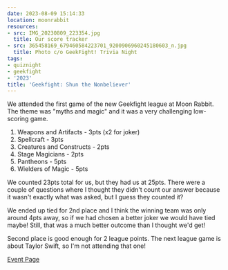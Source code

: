 ```yaml
---
date: 2023-08-09 15:14:33
location: moonrabbit
resources:
- src: IMG_20230809_223354.jpg
  title: Our score tracker
- src: 365458169_679460584223701_9200906960245180603_n.jpg
  title: Photo c/o GeekFight! Trivia Night
tags:
- quiznight
- geekfight
- '2023'
title: 'Geekfight: Shun the Nonbeliever'
---
```


We attended the first game of the new Geekfight league at Moon Rabbit. The theme was "myths and magic" and it was a very challenging low-scoring game.

1. Weapons and Artifacts - 3pts (x2 for joker)
2. Spellcraft - 3pts
3. Creatures and Constructs - 2pts
4. Stage Magicians - 2pts
5. Pantheons - 5pts
6. Wielders of Magic - 5pts

We counted 23pts total for us, but they had us at 25pts. There were a couple of questions where I thought they didn't count our answer because it wasn't exactly what was asked, but I guess they counted it?

We ended up tied for 2nd place and I think the winning team was only around 4pts away, so if we had chosen a better joker we would have tied maybe! Still, that was a much better outcome than I thought we'd get! 

Second place is good enough for 2 league points. The next league game is about Taylor Swift, so I'm not attending that one!

[Event Page](https://www.facebook.com/events/753956119751275/)